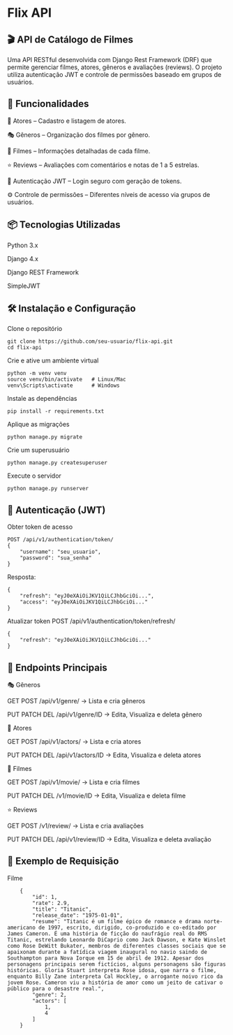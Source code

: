 # Flix API


## 🎬 API de Catálogo de Filmes

Uma API RESTful desenvolvida com Django Rest Framework (DRF) que permite gerenciar filmes, atores, gêneros e avaliações (reviews).
O projeto utiliza autenticação JWT e controle de permissões baseado em grupos de usuários.

## 🚀 Funcionalidades

👤 Atores – Cadastro e listagem de atores.

🎭 Gêneros – Organização dos filmes por gênero.

🎥 Filmes – Informações detalhadas de cada filme.

⭐ Reviews – Avaliações com comentários e notas de 1 a 5 estrelas.

🔐 Autenticação JWT – Login seguro com geração de tokens.

⚙️ Controle de permissões – Diferentes níveis de acesso via grupos de usuários.


## 📦 Tecnologias Utilizadas

Python 3.x

Django 4.x

Django REST Framework

SimpleJWT

## 🛠️ Instalação e Configuração

Clone o repositório
```
git clone https://github.com/seu-usuario/flix-api.git
cd flix-api
```

Crie e ative um ambiente virtual
```
python -m venv venv
source venv/bin/activate   # Linux/Mac
venv\Scripts\activate      # Windows
```

Instale as dependências

```
pip install -r requirements.txt
```

Aplique as migrações
```
python manage.py migrate
```

Crie um superusuário
```
python manage.py createsuperuser
```
Execute o servidor
```
python manage.py runserver
```

## 🔐 Autenticação (JWT)

Obter token de acesso

```
POST /api/v1/authentication/token/
{
    "username": "seu_usuario",
    "password": "sua_senha"
}
```
Resposta:
```
{
    "refresh": "eyJ0eXAiOiJKV1QiLCJhbGciOi...",
    "access": "eyJ0eXAiOiJKV1QiLCJhbGciOi..."
}
```
Atualizar token
POST /api/v1/authentication/token/refresh/
```
{
    "refresh": "eyJ0eXAiOiJKV1QiLCJhbGciOi..."
}
```

## 📌 Endpoints Principais

🎭 Gêneros

GET POST /api/v1/genre/ → Lista e cria gêneros

PUT PATCH DEL /api/v1/genre/ID → Edita, Visualiza e deleta gênero

👤 Atores

GET POST /api/v1/actors/ → Lista e cria atores

PUT PATCH DEL /api/v1/actors/ID → Edita, Visualiza e deleta atores

🎥 Filmes

GET POST /api/v1/movie/ → Lista e cria filmes

PUT PATCH DEL /v1/movie/ID → Edita, Visualiza e deleta filme

⭐ Reviews

GET POST /v1/review/ → Lista e cria avaliações

PUT PATCH DEL  /api/v1/review/ID → Edita, Visualiza e deleta avaliação


## 🧪 Exemplo de Requisição

Filme

```
    {
        "id": 1,
        "rate": 2.9,
        "title": "Titanic",
        "release_date": "1975-01-01",
        "resume": "Titanic é um filme épico de romance e drama norte-americano de 1997, escrito, dirigido, co-produzido e co-editado por James Cameron. É uma história de ficção do naufrágio real do RMS Titanic, estrelando Leonardo DiCaprio como Jack Dawson, e Kate Winslet como Rose DeWitt Bukater, membros de diferentes classes sociais que se apaixonam durante a fatídica viagem inaugural no navio saindo de Southampton para Nova Iorque em 15 de abril de 1912. Apesar dos personagens principais serem fictícios, alguns personagens são figuras históricas. Gloria Stuart interpreta Rose idosa, que narra o filme, enquanto Billy Zane interpreta Cal Hockley, o arrogante noivo rico da jovem Rose. Cameron viu a história de amor como um jeito de cativar o público para o desastre real.",
        "genre": 2,
        "actors": [
            1,
            4
        ]
    }
```